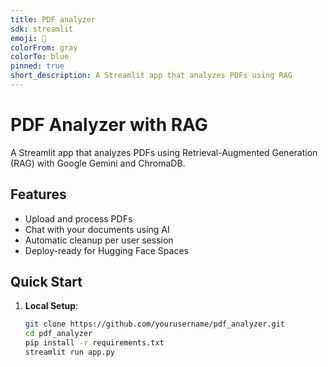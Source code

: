 ```yaml
---
title: PDF analyzer
sdk: streamlit
emoji: 🚀
colorFrom: gray
colorTo: blue
pinned: true
short_description: A Streamlit app that analyzes PDFs using RAG
---
```


# PDF Analyzer with RAG

A Streamlit app that analyzes PDFs using Retrieval-Augmented Generation (RAG) with Google Gemini and ChromaDB.

## Features
- Upload and process PDFs
- Chat with your documents using AI
- Automatic cleanup per user session
- Deploy-ready for Hugging Face Spaces

## Quick Start
1. **Local Setup**:
   ```bash
   git clone https://github.com/yourusername/pdf_analyzer.git
   cd pdf_analyzer
   pip install -r requirements.txt
   streamlit run app.py
